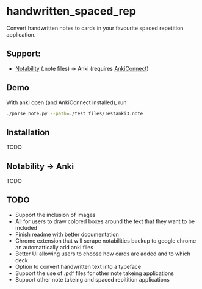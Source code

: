 # handwritten_spaced_rep

Convert handwritten notes to cards in your favourite spaced repetition application.

## Support:

- [Notability](https://www.gingerlabs.com/) (.note files) -> Anki (requires [AnkiConnect](https://ankiweb.net/shared/info/2055492159))

## Demo

With anki open (and AnkiConnect installed), run 
``` bash
./parse_note.py --path=./test_files/Testanki3.note
```

## Installation

TODO

## Notability -> Anki

TODO

## TODO

- Support the inclusion of images
- All for users to draw colored boxes around the text that they want to be included
- Finish readme with better documentation
- Chrome extension that will scrape notabilities backup to google chrome an automattically add anki files
- Better UI allowing users to choose how cards are added and to which deck
- Option to convert handwritten text into a typeface
- Support the use of .pdf files for other note takeing applications
- Support other note takeing and spaced repitition applications
